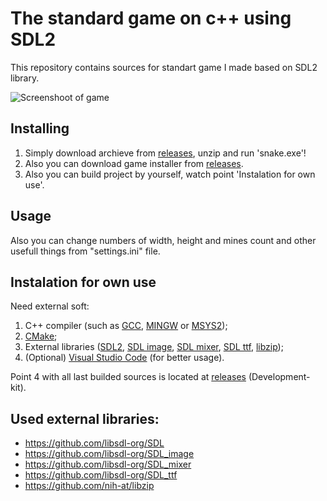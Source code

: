 # The standard  game on c++ using SDL2

This repository contains sources for standart game  I made based on SDL2 library.

![Screenshoot of game](/screenshots/game-1.png?raw=true)

## Installing

1. Simply download archieve from [releases](https://github.com/kolyaka32/Minesweeper-on-SDL/releases), unzip and run 'snake.exe'!
2. Also you can download game installer from [releases](https://github.com/kolyaka32/Minesweeper-on-SDL/releases).
3. Also you can build project by yourself, watch point 'Instalation for own use'.

## Usage

Also you can change numbers of width, height and mines count and other usefull things from "settings.ini" file.

## Instalation for own use
Need external soft:
1. C++ compiler (such as [GCC](https://gcc.gnu.org/releases.html), [MINGW](https://sourceforge.net/projects/mingw/) or [MSYS2](https://www.msys2.org/#installation));
2. [CMake](https://sourceforge.net/projects/cmake.mirror/);
3. External libraries ([SDL2](https://github.com/libsdl-org/SDL/releases), [SDL image](https://github.com/libsdl-org/SDL_image/releases), [SDL mixer](https://github.com/libsdl-org/SDL_mixer), [SDL ttf](https://github.com/libsdl-org/SDL_ttf), [libzip](https://github.com/nih-at/libzip));
5. (Optional) [Visual Studio Code](https://code.visualstudio.com/download) (for better usage).

Point 4 with all last builded sources is located at [releases](https://github.com/kolyaka32/Minesweeper-on-SDL/releases) (Development-kit).

## Used external libraries:
* https://github.com/libsdl-org/SDL
* https://github.com/libsdl-org/SDL_image
* https://github.com/libsdl-org/SDL_mixer
* https://github.com/libsdl-org/SDL_ttf
* https://github.com/nih-at/libzip